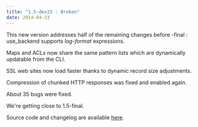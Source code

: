 ```yaml
---
title: "1.5-dev23 : Broken"
date: 2014-04-23
---
```

This new version addresses half of the remaining changes before -final : use\_backend supports _log-format_ expressions.

Maps and ACLs now share the same pattern lists which are dynamically updatable from the CLI.

SSL web sites now load faster thanks to dynamic record size adjustments.

Compression of chunked HTTP responses was fixed and enabled again.

About 35 bugs were fixed.

We're getting close to 1.5-final.

Source code and changelog are available [here](/download/1.5/src/).
